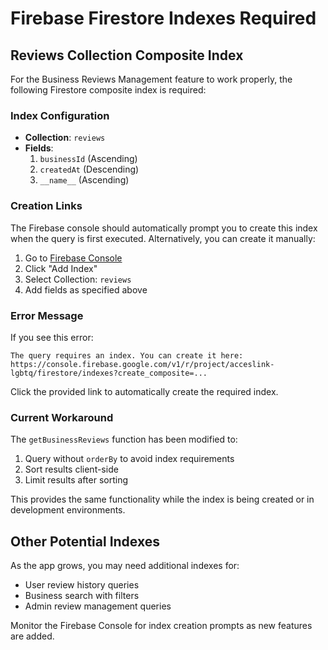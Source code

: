 # Firebase Firestore Indexes Required

## Reviews Collection Composite Index

For the Business Reviews Management feature to work properly, the following Firestore composite index is required:

### Index Configuration
- **Collection**: `reviews`
- **Fields**:
  1. `businessId` (Ascending)
  2. `createdAt` (Descending)
  3. `__name__` (Ascending)

### Creation Links
The Firebase console should automatically prompt you to create this index when the query is first executed. Alternatively, you can create it manually:

1. Go to [Firebase Console](https://console.firebase.google.com/project/acceslink-lgbtq/firestore/indexes)
2. Click "Add Index"
3. Select Collection: `reviews`
4. Add fields as specified above

### Error Message
If you see this error:
```
The query requires an index. You can create it here: https://console.firebase.google.com/v1/r/project/acceslink-lgbtq/firestore/indexes?create_composite=...
```

Click the provided link to automatically create the required index.

### Current Workaround
The `getBusinessReviews` function has been modified to:
1. Query without `orderBy` to avoid index requirements
2. Sort results client-side
3. Limit results after sorting

This provides the same functionality while the index is being created or in development environments.

## Other Potential Indexes

As the app grows, you may need additional indexes for:
- User review history queries
- Business search with filters
- Admin review management queries

Monitor the Firebase Console for index creation prompts as new features are added.
